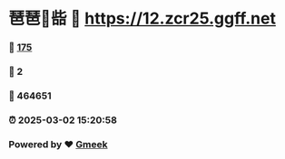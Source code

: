 # 琶琶🔭啙 :link: https://12.zcr25.ggff.net 
### :page_facing_up: [175](https://12.zcr25.ggff.net/tag.html) 
### :speech_balloon: 2 
### :hibiscus: 464651 
### :alarm_clock: 2025-03-02 15:20:58 
### Powered by :heart: [Gmeek](https://github.com/Meekdai/Gmeek)
